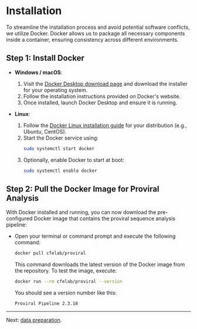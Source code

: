 
# Installation

To streamline the installation process and avoid potential software conflicts, we utilize Docker. 
Docker allows us to package all necessary components inside a container, ensuring consistency across different environments.

## Step 1: Install Docker

- **Windows / macOS**:
  1. Visit the [Docker Desktop download page](https://www.docker.com/products/docker-desktop/) and download the installer for your operating system.
  2. Follow the installation instructions provided on Docker's website.
  3. Once installed, launch Docker Desktop and ensure it is running.

- **Linux**:
  1. Follow the [Docker Linux installation guide](https://docs.docker.com/engine/install/) for your distribution (e.g., Ubuntu, CentOS).
  2. Start the Docker service using:
     ```bash
     sudo systemctl start docker
     ```
  3. Optionally, enable Docker to start at boot:
     ```bash
     sudo systemctl enable docker
     ```

## Step 2: Pull the Docker Image for Proviral Analysis

With Docker installed and running, you can now download the pre-configured Docker image that contains the proviral sequence analysis pipeline:

- Open your terminal or command prompt and execute the following command:

  ```bash
  docker pull cfelab/proviral
  ```

  This command downloads the latest version of the Docker image from the repository.
  To test the image, execute:
  
  ```bash
  docker run --rm cfelab/proviral --version
  ```
  
  You should see a version number like this:
  
  ```
  Proviral Pipeline 2.3.10
  ```

---

Next: [data preparation](data_prep.md).
